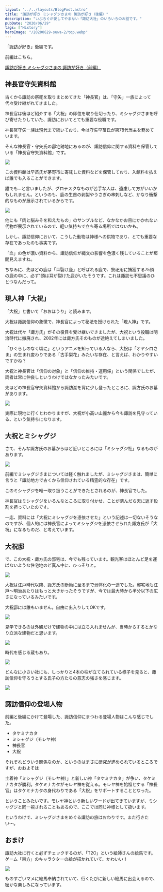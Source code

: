```yaml
---
layout: "../../layouts/BlogPost.astro"
title: "諏訪が好き ミシャグジさまの 諏訪が好き（後編）" 
description: "いぶろぐが愛してやまない「諏訪大社」のいろいろのお話です。"
pubDate: "2020/06/29"
tags: ["History"]
heroImage: "/20200629-suwa-2/top.webp" 
---
```



「諏訪が好き」後編です。

前編はこちら。

[諏訪が好き ミシャグジさまの 諏訪が好き（前編）](../20200628-suwa-1)

## 神長官守矢資料館

古くから諏訪の祭祀を取りまとめてきた「神長官」は、「守矢」一族によって代々受け継がれてきました。

神長官は後ほど紹介する「大祝」の即位を取り仕切ったり、ミシャグジさまを呼び寄せたりしていた、諏訪においてとても重要な役職です。

神長官守矢一族は現代まで続いており、今は守矢早苗氏が第78代当主を務めています。

そんな神長官・守矢氏の邸宅跡地にあるのが、諏訪信仰に関する資料を保管している「神長官守矢資料館」です。

![](20200629-suwa-2/image01.webp)

この資料館は早苗氏が茅野市に寄託した資料などを保管しており、入館料を払えば誰でも入ることができます。

誰でも...と言いましたが、グロテスクなものが苦手な人は、遠慮して方がいいかもしれません。というのも、鹿の生首の剥製やうさぎの串刺しなど、かなり衝撃的なものが展示されているからです。

![](20200629-suwa-2/image02.webp)

他にも「肉と脳みそを和えたもの」のサンプルなど、なかなかお目にかかれない代物が展示されているので、軽い気持ちで立ち寄る場所ではないかも。

しかし、諏訪信仰において、こうした動物は神様への供物であり、とても重要な存在であったのも事実です。

「血」の色が濃い資料から、諏訪信仰が縄文の影響を色濃く残していることが垣間見えますね。

ちなみに、先ほどの鹿は「耳裂け鹿」と呼ばれる鹿で、祭祀用に捕獲する75頭の鹿の中に、必ず1頭は耳が裂けた鹿がいたそうです。これは諏訪七不思議のひとつなんだって。

## 現人神「大祝」

「大祝」と書いて「おおほうり」と読みます。

大祝は諏訪信仰の象徴で、神長官によって秘法を授けられた「現人神」です。

大祝は代々「諏方氏」がその役目を受け継いできましたが、大祝という役職は明治時代に撤廃され、2002年には諏方氏そのものが途絶えてしまいました。

「ひぐらしのなく頃に」というアニメを知っている人なら、大祝は「オヤシロさま」の生まれ変わりである「古手梨花」みたいな存在、と言えば、わかりやすいですかね？

大祝と神長官は「信仰の対象」と「信仰の維持・運用係」という関係でしたが、両者は常に仲良しというわけではなかったみたいです。

先ほどの神長官守矢資料館から諏訪湖を背に少し登ったところに、諏方氏のお墓があります。

![](20200629-suwa-2/image03.webp)

実際に現地に行くとわかりますが、大祝が小高い山麗から今も諏訪を見守っている、という気持ちになります。

## 大祝とミシャグジ

さて、そんな諏方氏のお墓からほど近いところには「ミシャグジ社」なるものがあります。

![](20200629-suwa-2/image04.webp)

前編でミシャグジさまについては軽く触れましたが、ミシャグジさまは、簡単に言うと「諏訪地方で古くから信仰されている精霊的な存在」です。

このミシャグジを唯一取り扱うことができたとされるのが、神長官でした。

神長官はミシャグジをいろんなところに取り付かせ、ことが済んだら天に返す役割を担っていたのです。

一応、資料には「大祝にミシャグジを憑依させた」という記述は一切ないそうなのですが、個人的には神長官によってミシャグジを憑依させられた諏方氏が「大祝」になるものだ、と考えています。

## 大祝邸

で、この大祝・諏方氏の邸宅は、今でも残っています。観光客はほとんど足を運ばないような住宅地のど真ん中に、ひっそりと。

![](20200629-suwa-2/image05.webp)

大祝は江戸時代以降、諏方氏の断絶に至るまで弱体化の一途でした。邸宅地も江戸〜明治あたりはもっと大きかったそうですが、今では最大時から半分以下の広さになっているみたいです。

大祝邸には誰もいません。自由に出入りしてOKです。

![](20200629-suwa-2/image06.webp)

見学できるのは外観だけで建物の中には立ち入れませんが、当時からするとかなり立派な建物だと思います。

![](20200629-suwa-2/image07.webp)

時代を感じる蔵もあり。

![](20200629-suwa-2/image08.webp)

どんなに小さい社にも、しっかりと4本の柱が立てられている様子を見ると、諏訪信仰を守ろうとする氏子の方たちの意志の強さを感じます。

![](20200629-suwa-2/image09.webp)

## 諏訪信仰の登場人物

前編と後編にかけて登場した、諏訪信仰にまつわる登場人物はこんな感じでした。

- タケミナカタ
- ミシャグジ（モレヤ神）
- 神長官
- 大祝

それぞれどういう関係なのか、というのはまさに研究が進められているところですが、おおよそは

土着神「ミシャグジ（モレヤ神）」と新しい神「タケミナカタ」が争い、タケミナカタが勝利。タケミナカタがモレヤ神を従える。モレヤ神を始祖とする「神長官」はタケミナカタの身代わりである「大祝」をサポートすることとなった。

ということみたいです。モレヤ神という新しいワードが出てきていますが、ミシャグジと同一視されることもあるので、ここでは同じ神様として扱います。

というわけで、ミシャグジさまをめぐる諏訪の旅はおわりです。また行きたい〜。

## おまけ

諏訪大社に行くと必ずチェックするのが、「T2O」という絵師さんの絵馬です。ゲーム「東方」のキャラクターの絵が描かれていて、かわいい！

![](20200629-suwa-2/image10.webp)

ものすごいマメに絵馬奉納されていて、行くたびに新しい絵馬に出会えるので、密かな楽しみになっています。